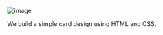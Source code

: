 ![image](https://github.com/user-attachments/assets/0c47eebd-598d-4eea-87e6-2fe013a47ac3)

We build a simple card design using HTML and CSS. 
